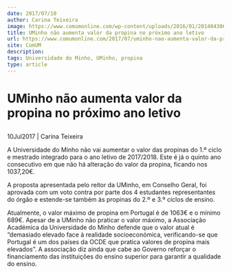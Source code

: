 ```yaml
---
date: 2017/07/10
author: Carina Teixeira
image: https://www.comumonline.com/wp-content/uploads/2016/01/20140430630773153750-1500x994.jpg
title: UMinho não aumenta valor da propina no próximo ano letivo
url: https://www.comumonline.com/2017/07/uminho-nao-aumenta-valor-da-propina-no-proximo-ano-letivo/
site: ComUM
description: 
tags: Universidade do Minho, UMinho, propina
type: article
---
```



# UMinho não aumenta valor da propina no próximo ano letivo

## 

10Jul2017 | Carina Teixeira

A Universidade do Minho não vai aumentar o valor das propinas do 1.º ciclo e mestrado integrado para o ano letivo de 2017/2018. Este é já o quinto ano consecutivo em que não há alteração do valor da propina, ficando nos 1037,20€.

A proposta apresentada pelo reitor da UMinho, em Conselho Geral, foi aprovada com um voto contra por parte dos 4 estudantes representantes do órgão e estende-se também às propinas do 2.º e 3.º ciclos de ensino.

Atualmente, o valor máximo de propina em Portugal é de 1063€ e o mínimo 689€. Apesar de a UMinho não praticar o valor máximo, a Associação Académica da Universidade do Minho defende que o valor atual é “demasiado elevado face à realidade socioeconómica, verificando-se que Portugal é um dos países da OCDE que pratica valores de propina mais elevados”. A associação diz ainda que cabe ao Governo reforçar o financiamento das instituições do ensino superior para garantir a qualidade do ensino.
